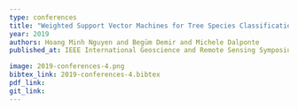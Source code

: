 ```yaml
---
type: conferences
title: "Weighted Support Vector Machines for Tree Species Classification using Lidar Data"
year: 2019
authors: Hoang Minh Nguyen and Begüm Demir and Michele Dalponte
published_at: IEEE International Geoscience and Remote Sensing Symposium, 6740-6743, 2019

image: 2019-conferences-4.png
bibtex_link: 2019-conferences-4.bibtex
pdf_link:
git_link:
---
```

